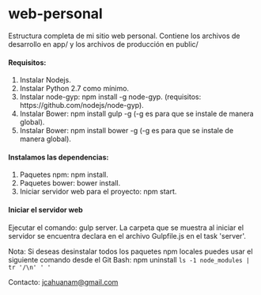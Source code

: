 # web-personal

Estructura completa de mi sitio web personal. Contiene los archivos de desarrollo en app/ y los archivos de producción en public/

#### Requisitos:
<ol>
<li>Instalar Nodejs.</li>
<li>Instalar Python 2.7 como mínimo.</li>
<li>Instalar node-gyp: npm install -g node-gyp. (requisitos:  https://github.com/nodejs/node-gyp).</li>
<li>Instalar Bower: npm install gulp -g (-g es para que se instale de manera global).</li>
<li>Instalar Bower: npm install bower -g (-g es para que se instale de manera global).</li>
</ol>

#### Instalamos las dependencias:
<ol>
<li>Paquetes npm: npm install.</li>
<li>Paquetes bower: bower install.</li>
<li>Iniciar servidor web para el proyecto: npm start.</li>
</ol>

#### Iniciar el servidor web
Ejecutar el comando: gulp server. La carpeta que se muestra al iniciar el servidor se encuentra declara en el archivo Gulpfile.js en el task 'server'.


Nota: Si deseas desinstalar todos los paquetes npm locales puedes usar el siguiente comando desde el Git Bash:
npm uninstall `ls -1 node_modules | tr '/\n' ' '`


Contacto: jcahuanam@gmail.com
